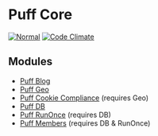 # Puff Core

[![Normal](https://github.com/eustasy/puff-core/actions/workflows/normal.yml/badge.svg)](https://github.com/eustasy/puff-core/actions/workflows/normal.yml)
[![Code Climate](https://codeclimate.com/github/eustasy/puff-core/badges/gpa.svg)](https://codeclimate.com/github/eustasy/puff-core)

## Modules
- [Puff Blog](https://github.com/eustasy/puff-blog)
- [Puff Geo](https://github.com/eustasy/puff-geo)
- [Puff Cookie Compliance](https://github.com/eustasy/puff-cookiecompliance) (requires Geo)
- [Puff DB](https://github.com/eustasy/puff-db)
- [Puff RunOnce](https://github.com/eustasy/puff-runonce) (requires DB)
- [Puff Members](https://github.com/eustasy/puff-members) (requires DB & RunOnce)
